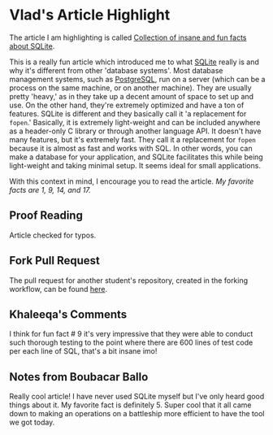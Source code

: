# Vlad's Article Highlight

The article I am highlighting is called [Collection of insane and fun facts about SQLite](https://avi.im/blag/2024/sqlite-facts/).

This is a really fun article which introduced me to what [SQLite](https://www.sqlite.org/) really is and why it's different from other 'database systems'.
Most database management systems, such as [PostgreSQL](https://www.postgresql.org/), run on a server (which can be a process on the same machine, or on another machine).
They are usually pretty 'heavy,' as in they take up a decent amount of space to set up and use.
On the other hand, they're extremely optimized and have a ton of features.
SQLite is different and they basically call it 'a replacement for `fopen`.'
Basically, it is extremely light-weight and can be included anywhere as a header-only C library or through another language API.
It doesn't have many features, but it's extremely fast.
They call it a replacement for `fopen` because it is almost as fast and works with SQL.
In other words, you can make a database for your application, and SQLite facilitates this while being light-weight and taking minimal setup.
It seems ideal for small applications.

With this context in mind, I encourage you to read the article. *My favorite facts are 1, 9, 14, and 17.*

## Proof Reading

Article checked for typos.

## Fork Pull Request

The pull request for another student's repository, created in the forking workflow, can be found [here](https://github.com/cs-uh-3260/s25-i1-gitpractice-Khaleeks-1/pull/2).

## Khaleeqa's Comments

I think for fun fact # 9 it's very impressive that they were able to conduct such thorough testing to the point where there are 600 lines of test code per each line of SQL, that's a bit insane imo!

## Notes from Boubacar Ballo

Really cool article! I have never used SQLite myself but I've only heard good things about it. My favorite fact is definitely 5. Super cool that it all came down to making an operations on a battleship more efficient to have the tool we got today.
